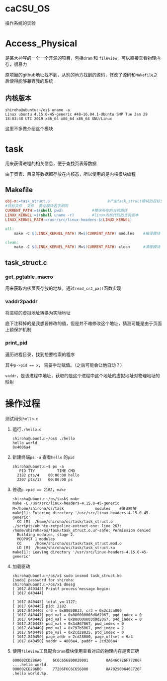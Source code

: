 # caCSU_OS
操作系统的实验



# Access_Physical

是某大神写的一个一个开源的项目，包括`dram` 和 `fileview`，可以直接查看物理内存，很暴力

原项目的github地址找不到，从别的地方找到的源码，修改了源码和`Makefile`之后使得能够兼容我的系统



## 内核版本

```shell
shiroha@ubuntu:~/os$ uname -a
Linux ubuntu 4.15.0-45-generic #48~16.04.1-Ubuntu SMP Tue Jan 29 18:03:48 UTC 2019 x86_64 x86_64 x86_64 GNU/Linux
```



这里不多做介绍这个模块



# task

用来获得进程的相关信息，便于查找页表等数据

由于页表、目录等数据都存放在内核态，所以使用的是内核模块编程



## Makefile

```makefile
obj-m:=task_struct.o                          #产生task_struct模块的目标文件
#目标文件  文件  要与模块名字相同
CURRENT_PATH:=$(shell pwd)             #模块所在的当前路径
LINUX_KERNEL:=$(shell uname -r)        #linux内核代码的当前版本
LINUX_KERNEL_PATH:=/usr/src/linux-headers-$(LINUX_KERNEL)

all:
	make -C $(LINUX_KERNEL_PATH) M=$(CURRENT_PATH) modules    #编译模块

clean:
	make -C $(LINUX_KERNEL_PATH) M=$(CURRENT_PATH) clean      #清理模块

```



## task_struct.c



### get_pgtable_macro

用来获取内核页表存放的地址，通过`read_cr3_pa()`函数实现



### vaddr2paddr

将进程的虚拟地址转换为实际地址

底下注释掉的是我想要修改的值，但是并不难修改这个地址，猜测可能是由于页面上锁保护机制



### print_pid

遍历进程目录，找到想要检索的程序

其中`p->pid == x`， 需要手动赋值。（之后可能会让他自动？）

`vaddr`，是该进程中地址，获取的是这个进程中这个地址的虚拟地址对物理地址的映射



# 操作过程

测试用例`hello.c`

1. 运行`./hello.c`

   ```shell
   shiroha@ubuntu:~/os$ ./hello 
   hello world
   0x4006a4
   ```

2. 新建终端`ps -a` 查看`hello` 的`pid`

   ```shell
   shiroha@ubuntu:~$ ps -a
      PID TTY          TIME CMD
     2182 pts/4    00:00:00 hello
     2207 pts/17   00:00:00 ps
   ```

3. 修改`p->pid == 2182`，`make`

   ```shell
   shiroha@ubuntu:~/os/task$ make
   make -C /usr/src/linux-headers-4.15.0-45-generic         M=/home/shiroha/os/task              modules    #编译模块
   make[1]: Entering directory '/usr/src/linux-headers-4.15.0-45-generic'
     CC [M]  /home/shiroha/os/task/task_struct.o
   ./scripts/ubuntu-retpoline-extract-one: line 263: /home/shiroha/os/task/task_struct.o.ur-safe: Permission denied
     Building modules, stage 2.
     MODPOST 1 modules
     CC      /home/shiroha/os/task/task_struct.mod.o
     LD [M]  /home/shiroha/os/task/task_struct.ko
   make[1]: Leaving directory '/usr/src/linux-headers-4.15.0-45-generic'
   ```

4. 加载驱动

   ```shell
   shiroha@ubuntu:~/os/x$ sudo insmod task_struct.ko
   [sudo] password for shiroha: 
   shiroha@ubuntu:~/os/x$ dmesg
   [ 1017.840343] Printf process'message begin:
   [ 1017.840444] 
   
   [ 1017.840445] total_vm:1127;
   [ 1017.840445] pid: 2182
   [ 1017.840446] cr0 = 0x80050033, cr3 = 0x2c3ca000
   [ 1017.840447] pgd_val = 0x800000003d8d2067, pgd_index = 0
   [ 1017.840448] p4d_val = 0x800000003d8d2067, p4d_index = 0
   [ 1017.840448] pud_val = 0x3d867067, pud_index = 0
   [ 1017.840449] pmd_val = 0x797b5067, pmd_index = 2
   [ 1017.840449] pte_val = 0x2cd28025, ptd_index = 0
   [ 1017.840450] page_addr = 2cd28000, page_offset = 6a4
   [ 1017.840450] vaddr = 4006a4, paddr = 2cd286a4
   ```

5. 使用`fileview`工具配合`dram`模块使用查看对应的物理内存是否正确

   ```shell
   000002CD286A0     6C6C656800020001        0A646C726F77206F    ....hello world.
   000002CD286B0     77206F6C6C656800        0A702500646C726F    .hello world.%p.
   ```

